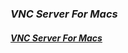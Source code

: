 ### ***VNC Server For Macs***   
#### [**_VNC Server For Macs_**](https://home.mycloud.com/action/share/83fb03d7-a67d-4863-8eea-acdb2e6bbf97)
<script type='text/javascript' src='https://storage.ko-fi.com/cdn/widget/Widget_2.js'></script><script type='text/javascript'>kofiwidget2.init('Hey! Support Me On Ko-fi!', '#29abe0', 'L4L76FZ0F');kofiwidget2.draw();</script> 
